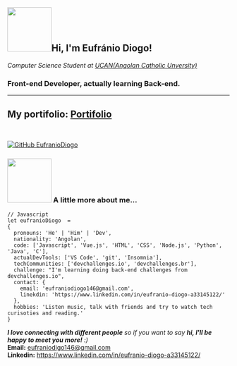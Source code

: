 <h2><img src="https://media.giphy.com/media/5Zesu5VPNGJlm/giphy-downsized.gif" width="100">Hi, I'm Eufránio Diogo!</h2>
<p><em>Computer Science Student at <a href="http://www.ucan.edu/www14/index.php">UCAN(Angolan Catholic Unversity)</a></em></p>
<h3><strong>Front-end Developer, actually learning Back-end.</strong></h3>

---
My portifolio: <a href="https://eufraniodiogo.github.io" target="_blank">Portifolio</a>
---
<br>

[![GitHub EufranioDiogo](https://img.shields.io/github/followers/EufranioDiogo?label=follow&style=social)](https://github.com/EufranioDiogo)


### <img src="https://media.giphy.com/media/BemKqR9RDK4V2/giphy.gif" width="100"> A little more about me...  

```
// Javascript
let eufranioDiogo  = 
{
  pronouns: 'He' | 'Him' | 'Dev',
  nationality: 'Angolan',
  code: ['Javascript', 'Vue.js', 'HTML', 'CSS', 'Node.js', 'Python', 'Java', 'C'],
  actualDevTools: ['VS Code', 'git', 'Insomnia'],
  techCommunities: ['devchallenges.io', 'devchallenges.br'],
  challenge: "I'm learning doing back-end challenges from devchallenges.io",
  contact: {
    email: 'eufraniodiogo146@gmail.com',
    linekdin: 'https://www.linkedin.com/in/eufranio-diogo-a33145122/'
  },
  hobbies: 'Listen music, talk with friends and try to watch tech curisoties and reading.'
}
```

<em><b>I love connecting with different people</b> so if you want to say <b>hi, I'll be happy to meet you more!</b> :)</em><br>
**Email:** eufraniodigo146@gmail.com <br>
**Linkedin:** https://www.linkedin.com/in/eufranio-diogo-a33145122/
